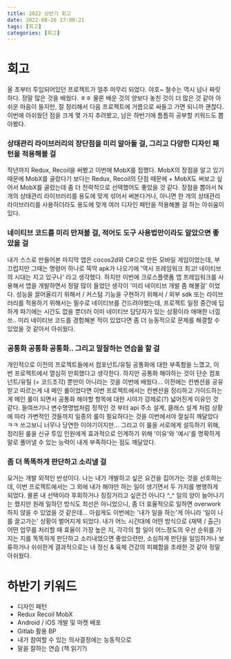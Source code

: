 ```yaml
---
title: 2022 상반기 회고
date: 2022-08-26 17:00:21
tags: [회고]
categories: [회고]
---
```


# 회고

올 초부터 투입되어있던 프로젝트가 얼추 마무리 되었다. 야호~ 철수는 역시 넘나 짜릿하다.
정말 많은 것을 배웠다. ㅎㅎ 물론 배운 것의 양보다 놓친 것이 더 많은 것 같아 아쉬운 마음이 들지만, 잘 정리해서 다음 프로젝트에 거름으로 싸들고 가면 되니까 괜찮다. 이번에 아쉬웠던 점을 크게 몇 가지 추려봤고, 남은 하반기에 틈틈히 공부할 키워드도 뽑아봤다.

### 상태관리 라이브러리의 장단점을 미리 알아둘 걸, 그리고 다양한 디자인 패턴을 적용해볼 걸

작년까지 Redux, Recoil을 써봤고 이번에 MobX를 접했다. MobX의 장점을 알고 있기 때문에 MobX를 골랐다기 보다는 Redux, Recoil의 단점 때문에 + MobX도 써보고 싶어서 MobX를 골랐는데 좀 더 전략적으로 선택했어도 좋았을 것 같다. 장점을 뽑아서 N개의 상태관리 라이브러리를 용도에 맞게 섞어서 써본다거나, 아니면 한 개의 상태관리 라이브러리를 사용하더라도 용도에 맞게 여러 디자인 패턴을 적용해볼 걸 하는 아쉬움이 있다.

### 네이티브 코드를 미리 만져볼 걸, 적어도 도구 사용법만이라도 알았으면 좋았을 걸

내가 스스로 만들어본 마지막 앱은 cocos2d와 C#으로 만든 모바일 게임이었는데, 부끄럽지만 그때는 명령어 하나로 뚝딱 apk가 나오기에 '역시 프레임워크 최고! 네이티브의 시대는 지고 있구나' 라고 생각했다. 하지만 이번에 크로스플랫폼 앱 프레임워크를 사용해서 앱을 개발하면서 정말 많이 들었던 생각이 '미리 네이티브 개발 좀 해볼걸' 이었다. 성능을 끌어올리기 위해서 / 커스텀 기능을 구현하기 위해서 / 외부 sdk 또는 라이브러리를 적용하기 위해서는 필수로 네이티브를 건드려야했는데, 프로젝트 일정 중간에 딥하게 파기에는 시간도 없을 뿐더러 이미 네이티브 담당자가 있는 상황이라 애매한 너낌쓰.. 미리 네이티브 코드를 경험해본 적이 있었다면 좀 더 능동적으로 문제를 해결할 수 있었을 것 같아서 아쉬웠다.

### 공통화 공통화 공통화.. 그리고 말잘하는 연습을 할 걸

개인적으로 이전의 프로젝트들에서 컴포넌트/유틸 공통화에 대한 부족함을 느꼈고, 이번 프로젝트에서 열심히 만회했다고 생각한다. 하지만 공통화 해야하는 것이 단순 컴포넌트/유틸 (= 코드조각) 뿐만이 아니라는 것을 이번에 배웠다... 이전에는 컨벤션을 공유 받고 따르는게 내 메인 롤이었다면 이번 프로젝트에서는 컨벤션을 정리하고 가이드하는게 메인 롤이 되면서 공통화 해야할 항목에 대한 시야가 강제로(?) 넓어진게 이유인 것 같다. 들여쓰기나 변수명명법처럼 정적인 것 부터 api 주소 설계, 클래스 설계 처럼 상황에 따라 가변적인 것들까지 일종의 룰이 필요하다는 것을 이번에서야 절실히 깨달았다 ㅋㅋ 쓰고보니 너무나 당연한 이야기이지만... 그리고 이 룰을 서로에게 설득하기 위해, 정리된 룰을 신규 투입 인원에게 효과적으로 인계하기 위해 '이유'와 '예시'를 명확하게 말로 풀어낼 수 있는 능력이 내게 부족하다는 점도 깨달았다.

### 좀 더 똑똑하게 판단하고 소리낼 걸

요거는 개발 외적인 반성이다. 나는 내가 개발하고 싶은 요건을 집어가는 것을 선호하는데, 이번 프로젝트에서는 그 외에 내가 해야만 하는 일이 생기면서 두 가지를 병행하게 되었다. 물론 내 선택이라 후회하거나 징징거리고 싶은건 아니다 ^\_^ 일의 양이 늘어나기는 했지만 원래 일하던 방식도 최선은 아니었으니, 좀 더 효율적으로 일하면 overwork 하지 않을 수 있었을 것 같은데... 아쉽게도 이번에는 '내가 일을 하는'게 아니라 '일이 나를 끌고가는' 상황이 벌어지게 되었다. 내가 어느 시간대에 어떤 방식으로 (재택 / 출근) 어떤 업무를 처리할 때 효율이 가장 높은 지, 각각의 할 일이 어느정도의 우선 순위를 가지는 지를 똑똑하게 판단하고 소리내었으면 좋았으련만, 소심하게 판단을 일임하거나 보류하거나 쉬쉬한게 결과적으로는 내 정신 & 육체 건강의 피폐함을 초래한 것 같아 정말 아쉬웠다.

# 하반기 키워드

- 디자인 패턴
- Redux Recoil MobX
- Android / iOS 개발 및 마켓 배포
- Gitlab 활용 BP
- 내가 참여할 수 있는 의사결정에는 능동적으로
- 말을 잘하는 연습 (책 읽기?)
